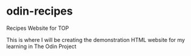 # odin-recipes
Recipes Website for TOP

This is where I will be creating the demonstration HTML website for my learning in The Odin Project